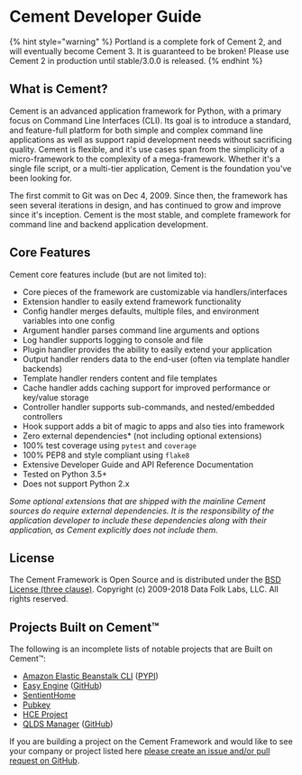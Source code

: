# Cement Developer Guide

{% hint style="warning" %}
Portland is a complete fork of Cement 2, and will eventually become Cement 3. It is guaranteed to be broken! Please use Cement 2 in production until stable/3.0.0 is released.
{% endhint %}

## What is Cement?

Cement is an advanced application framework for Python, with a primary focus on Command Line Interfaces \(CLI\). Its goal is to introduce a standard, and feature-full platform for both simple and complex command line applications as well as support rapid development needs without sacrificing quality. Cement is flexible, and it's use cases span from the simplicity of a micro-framework to the complexity of a mega-framework. Whether it's a single file script, or a multi-tier application, Cement is the foundation you've been looking for.

The first commit to Git was on Dec 4, 2009. Since then, the framework has seen several iterations in design, and has continued to grow and improve since it's inception. Cement is the most stable, and complete framework for command line and backend application development.

## Core Features

Cement core features include \(but are not limited to\):

* Core pieces of the framework are customizable via handlers/interfaces
* Extension handler to easily extend framework functionality
* Config handler merges defaults, multiple files, and environment variables into one config
* Argument handler parses command line arguments and options
* Log handler supports logging to console and file
* Plugin handler provides the ability to easily extend your application
* Output handler renders data to the end-user \(often via template handler backends\)
* Template handler renders content and file templates
* Cache handler adds caching support for improved performance or key/value storage
* Controller handler supports sub-commands, and nested/embedded controllers
* Hook support adds a bit of magic to apps and also ties into framework
* Zero external dependencies\* \(not including optional extensions\)
* 100% test coverage using `pytest` and `coverage`
* 100% PEP8 and style compliant using `flake8`
* Extensive Developer Guide and API Reference Documentation
* Tested on Python 3.5+
* Does not support Python 2.x

_Some optional extensions that are shipped with the mainline Cement sources do require external dependencies. It is the responsibility of the application developer to include these dependencies along with their application, as Cement explicitly does not include them._

## License

The Cement Framework is Open Source and is distributed under the [BSD License \(three clause\)](https://opensource.org/licenses/BSD-3-Clause).  Copyright \(c\) 2009-2018 Data Folk Labs, LLC.  All rights reserved.

## Projects Built on Cement™

The following is an incomplete lists of notable projects that are Built on Cement™:

* [Amazon Elastic Beanstalk CLI](http://docs.aws.amazon.com/elasticbeanstalk/latest/dg/eb-cli3.html) \([PYPI](https://pypi.python.org/pypi/awsebcli)\)
* [Easy Engine](https://easyengine.io/) \([GitHub](https://github.com/EasyEngine/easyengine)\)
* [SentientHome](https://github.com/fxstein/SentientHome)
* [Pubkey](https://github.com/fxstein/pubkey)
* [HCE Project](http://hce-project.com/)
* [QLDS Manager](https://qlds-manager.readthedocs.io/en/stable/index.html) \([GitHub](https://github.com/rzeka/QLDS-Manager)\)

If you are building a project on the Cement Framework and would like to see your company or project listed here [please create an issue and/or pull request on GitHub](https://github.com/datafolklabs/cement/).

